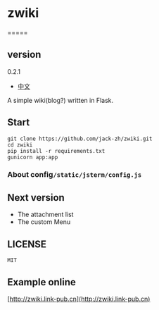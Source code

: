 # zwiki
=====

## version

  0.2.1

+ [中文](https://github.com/jack-zh/zwiki/blob/master/README_zh.md)

A simple wiki(blog?) written in Flask.

## Start

    git clone https://github.com/jack-zh/zwiki.git
    cd zwiki
    pip install -r requirements.txt
    gunicorn app:app

### About config`/static/jsterm/config.js`

## Next version
  + The attachment list
  + The custom Menu

## LICENSE

    MIT

## Example online

[http://zwiki.link-pub.cn](http://zwiki.link-pub.cn)
